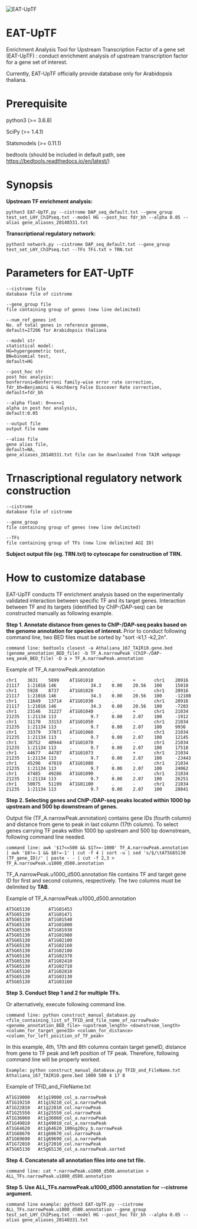 
![EAT-UpTF](https://user-images.githubusercontent.com/38829486/76416622-bf348080-63de-11ea-9fb0-b6bcb443d3f1.jpg)


# EAT-UpTF
Enrichment Analysis Tool for Upstream Transcription Factor of a gene set (EAT-UpTF) : conduct enrichment analysis of upstream transcription factor for a gene set of interest.

Currently, EAT-UpTF officially provide database only for Arabidopsis thaliana.

# Prerequisite
python3 (>= 3.6.8)

SciPy (>= 1.4.1)

Statsmodels (>= 0.11.1)

bedtools (should be included in default path, see https://bedtools.readthedocs.io/en/latest/) 

# Synopsis

<b>Upstream TF enrichment analysis:</b>

	python3 EAT-UpTF.py --cistrome DAP_seq_default.txt --gene_group test_set_LHY_ChIPseq.txt --model HG --post_hoc fdr_bh --alpha 0.05 --alias gene_aliases_20140331.txt


<b>Transcriptional regulatory network:</b>

	python3 network.py --cistrome DAP_seq_default.txt --gene_group test_set_LHY_ChIPseq.txt --TFs TFs.txt > TRN.txt

# Parameters for EAT-UpTF

  	--cistrome file         
  	database file of cistrome
  
  	--gene_group file       
  	file containing group of genes (new line delimited)
  
  	--num_ref_genes int     
  	No. of total genes in reference genome, 
  	default=27206 for Arabidopsis thaliana
  
  	--model str             
  	statistical model: 
  	HG=hypergeometric test, 
  	BN=binomial test, 
  	default=HG
  
  	--post_hoc str          
  	post hoc analysis: 
  	bonferroni=Bonferroni family-wise error rate correction, 
  	fdr_bh=Benjamini & Hochberg False Discover Rate correction, 
  	default=fdr_bh
  
  	--alpha float: 0<=x<=1  
  	alpha in post hoc analysis, 
  	default:0.05
  
  	--output file           
  	output file name
  
  	--alias file           
  	gene alias file, 
  	default=NA,
  	gene_aliases_20140331.txt file can be downloaded from TAIR webpage


# Trnascriptional regulatory network construction

  	--cistrome 
  	database file of cistrome 
  
  	--gene_group 
  	file containing group of genes (new line delimited)
  
  	--TFs 
  	file containing group of TFs (new line delimited AGI ID)
  
  <b>Subject output file (eg. TRN.txt) to cytoscape for construction of TRN.</b>
  
  
  # How to customize database
  
  EAT-UpTF conducts TF enrichment analysis based on the experimentally validated interaction between specific TF and its target genes. Interaction between TF and its targets (identified by ChIP-/DAP-seq) can be constructed manually as following example.
  
  <b>Step 1. Annotate distance from genes to ChIP-/DAP-seq peaks based on the genome annotation for species of interest. </b>
  Prior to conduct following command line, two BED files must be sorted by "sort -k1,1 -k2,2n".
  
	command line: bedtools closest -a Athaliana_167_TAIR10.gene.bed (genome_annotation_BED_file) -b TF_A.narrowPeak (ChIP-/DAP-seq_peak_BED_file) -D a > TF_A.narrowPeak.annotation 

Example of TF_A.narrowPeak.annotation
	
	chr1    3631    5899    AT1G01010       .       +       chr1    20916   21117   1:21016 146     .       34.3    0.00    20.56   100     15018
	chr1    5928    8737    AT1G01020       .       -       chr1    20916   21117   1:21016 146     .       34.3    0.00    20.56   100     -12180
	chr1    11649   13714   AT1G01030       .       -       chr1    20916   21117   1:21016 146     .       34.3    0.00    20.56   100     -7203
	chr1    23146   31227   AT1G01040       .       +       chr1    21034   21235   1:21134 113     .       9.7     0.00    2.07    100     -1912
	chr1    31170   33153   AT1G01050       .       -       chr1    21034   21235   1:21134 113     .       9.7     0.00    2.07    100     9936
	chr1    33379   37871   AT1G01060       .       -       chr1    21034   21235   1:21134 113     .       9.7     0.00    2.07    100     12145
	chr1    38752   40944   AT1G01070       .       -       chr1    21034   21235   1:21134 113     .       9.7     0.00    2.07    100     17518
	chr1    44677   44787   AT1G01073       .       +       chr1    21034   21235   1:21134 113     .       9.7     0.00    2.07    100     -23443
	chr1    45296   47019   AT1G01080       .       -       chr1    21034   21235   1:21134 113     .       9.7     0.00    2.07    100     24062
	chr1    47485   49286   AT1G01090       .       -       chr1    21034   21235   1:21134 113     .       9.7     0.00    2.07    100     26251
	chr1    50075   51199   AT1G01100       .       -       chr1    21034   21235   1:21134 113     .       9.7     0.00    2.07    100     28841


  <b>Step 2. Selecting genes and ChIP-/DAP-seq peaks located within 1000 bp upstream and 500 bp downstream of genes. </b>
	
Output file (TF_A.narrowPeak.annotation) contains gene IDs (fourth column) and distance from gene to peak in last column (17th column). To select genes carrying TF peaks within 1000 bp upstream and 500 bp downstream, following command line needed.
  

	command line: awk '$17<=500 && $17>=-1000' TF_A.narrowPeak.annotation | awk '$8!=-1 && $8!=-1' | cut -f 4 | sort -u | sed 's/$/\tAT5G65130 (TF_gene_ID)/' | paste - - | cut -f 2,3 > TF_A.narrowPeak.u1000_d500.annotation 

TF_A.narrowPeak.u1000_d500.annotation file contains TF and target gene ID for first and second columns, respectively. The two columns must be delimited by <b>TAB</b>.

Example of TF_A.narrowPeak.u1000_d500.annotation

	AT5G65130       AT1G01453
	AT5G65130       AT1G01471
	AT5G65130       AT1G01540
	AT5G65130       AT1G01800
	AT5G65130       AT1G01930
	AT5G65130       AT1G01980
	AT5G65130       AT1G02100
	AT5G65130       AT1G02160
	AT5G65130       AT1G02180
	AT5G65130       AT1G02370
	AT5G65130       AT1G02410
	AT5G65130       AT1G02710
	AT5G65130       AT1G02810
	AT5G65130       AT1G03130
	AT5G65130       AT1G03160

  <b>Step 3. Conduct Step 1 and 2 for multiple TFs. </b>
  
  Or alternatively, execute following command line.
  
  	command line: python construct_manual_database.py <file_containing_list_of_TFID_and_file_name_of_narrowPeak> <genome_annotation_BED_file> <upstream_length> <downstream_length> <column_for_target_geneID> <column_for_distance> <column_for_left_position_of_TF_peak>
	
  In this example, 4th, 17th and 8th columns contain target geneID, distance from gene to TF peak and left position of TF peak. Therefore, following command line will be properly worked.
  
	Example: python construct_manual_database.py TFID_and_FileName.txt Athaliana_167_TAIR10.gene.bed 1000 500 4 17 8
	
  Example of TFID_and_FileName.txt
  
  	AT1G19000	At1g19000_col_a.narrowPeak
	AT1G19210	At1g19210_col_a.narrowPeak
	AT1G22810	At1g22810_col.narrowPeak
	AT1G25550	At1g25550_col.narrowPeak
	AT1G36060	At1g36060_col_a.narrowPeak
	AT1G49010	At1g49010_col_a.narrowPeak
	AT1G64620	At1g64620_100ng20cy_b.narrowPeak
	AT1G68670	At1g68670_col.narrowPeak
	AT1G69690	At1g69690_col_a.narrowPeak
	AT1G72010	At1g72010_col.narrowPeak
	AT5G65130	At5g65130_col_a.narrowPeak.sorted
  

  <b>Step 4. Concatenate all annotation files into one txt file.</b>
  
	command line: cat *.narrowPeak.u1000_d500.annotation > ALL_TFs.narrowPeak.u1000_d500.annotation
  
  
  <b>Step 5. Use ALL_TFs.narrowPeak.u1000_d500.annotation for --cistrome argument.</b>
  
  	command line example: python3 EAT-UpTF.py --cistrome ALL_TFs.narrowPeak.u1000_d500.annotation --gene_group test_set_LHY_ChIPseq.txt --model HG --post_hoc fdr_bh --alpha 0.05 --alias gene_aliases_20140331.txt

  
